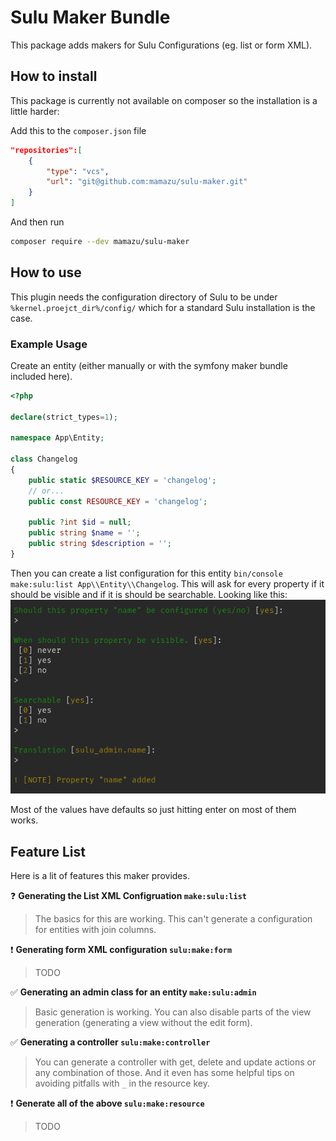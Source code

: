 # Sulu Maker Bundle

This package adds makers for Sulu Configurations (eg. list or form XML).

## How to install
This package is currently not available on composer so the installation is a little harder:

Add this to the `composer.json` file
```json
"repositories":[
    {
        "type": "vcs",
        "url": "git@github.com:mamazu/sulu-maker.git"
    }
]
```

And then run
```bash
composer require --dev mamazu/sulu-maker
```

## How to use
This plugin needs the configuration directory of Sulu to be under `%kernel.proejct_dir%/config/` which for a standard Sulu installation is the case.

### Example Usage
Create an entity (either manually or with the symfony maker bundle included here).
```php
<?php

declare(strict_types=1);

namespace App\Entity;

class Changelog
{
    public static $RESOURCE_KEY = 'changelog';
    // or...
    public const RESOURCE_KEY = 'changelog';

    public ?int $id = null;
    public string $name = '';
    public string $description = '';
}
```

Then you can create a list configuration for this entity `bin/console make:sulu:list App\\Entity\\Changelog`. This will ask for every property if it should be visible and if it is should be searchable. Looking like this:
![Image](img/maker_bundle.png)

Most of the values have defaults so just hitting enter on most of them works.

## Feature List
Here is a lit of features this maker provides.

:question: **Generating the List XML Configruation `make:sulu:list`**
> The basics for this are working. This can't generate a configuration for entities with join columns.

:exclamation: **Generating form XML configuration `sulu:make:form`**
> TODO

:white_check_mark: **Generating an admin class for an entity `make:sulu:admin`**
> Basic generation is working. You can also disable parts of the view generation (generating a view without the edit form).

:white_check_mark: **Generating a controller `sulu:make:controller`**
> You can generate a controller with get, delete and update actions or any combination of those. And it even has some helpful tips on avoiding pitfalls with `_` in the resource key.

:exclamation: **Generate all of the above `sulu:make:resource`**
> TODO
